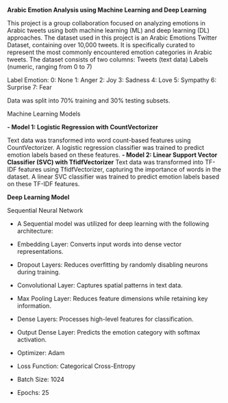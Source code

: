 **Arabic Emotion Analysis using Machine Learning and Deep Learning**  

This project is a group collaboration focused on analyzing emotions in Arabic tweets using both machine learning (ML) and deep learning (DL) approaches.
The dataset used in this project is an Arabic Emotions Twitter Dataset, containing over 10,000 tweets. It is specifically curated to represent the most commonly encountered emotion categories in Arabic tweets. The dataset consists of two columns:
Tweets (text data)
Labels (numeric, ranging from 0 to 7)

Label	Emotion: 
0:	None
1:	Anger
2:	Joy
3:	Sadness
4:	Love
5:	Sympathy
6:	Surprise
7:	Fear

Data was split into 70% training and 30% testing subsets.

Machine Learning Models  

**- Model 1: Logistic Regression with CountVectorizer**  

Text data was transformed into word count-based features using CountVectorizer.
A logistic regression classifier was trained to predict emotion labels based on these features.
**- Model 2: Linear Support Vector Classifier (SVC) with TfidfVectorizer**
Text data was transformed into TF-IDF features using TfidfVectorizer, capturing the importance of words in the dataset.
A linear SVC classifier was trained to predict emotion labels based on these TF-IDF features.

**Deep Learning Model**  

Sequential Neural Network
- A Sequential model was utilized for deep learning with the following architecture:
- Embedding Layer: Converts input words into dense vector representations.
- Dropout Layers: Reduces overfitting by randomly disabling neurons during training.
- Convolutional Layer: Captures spatial patterns in text data.
- Max Pooling Layer: Reduces feature dimensions while retaining key information.
- Dense Layers: Processes high-level features for classification.
- Output Dense Layer: Predicts the emotion category with softmax activation.

- Optimizer: Adam
- Loss Function: Categorical Cross-Entropy
- Batch Size: 1024
- Epochs: 25
